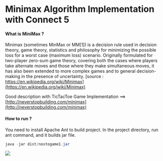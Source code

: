 # Minimax Algorithm Implementation with Connect 5

#### What is MiniMax ?
Minimax (sometimes MinMax or MM[1]) is a decision rule used in decision theory, game theory, statistics and philosophy for minimizing the possible loss for a worst case (maximum loss) scenario. Originally formulated for two-player zero-sum game theory, covering both the cases where players take alternate moves and those where they make simultaneous moves, it has also been extended to more complex games and to general decision-making in the presence of uncertainty.
[source : https://en.wikipedia.org/wiki/Minimax](https://en.wikipedia.org/wiki/Minimax)

Good description with TicTacToe Game Implementation ==> [http://neverstopbuilding.com/minimax](http://neverstopbuilding.com/minimax)

#### How to run ?
You need to install Apache Ant to build project. In the project directory, run ant command, and it builds jar file.
```java
java -jar dist/nostogame1.jar
```

![](https://cloud.githubusercontent.com/assets/66023/14652599/abdae3ac-067d-11e6-8292-c474bd497a5e.png)
